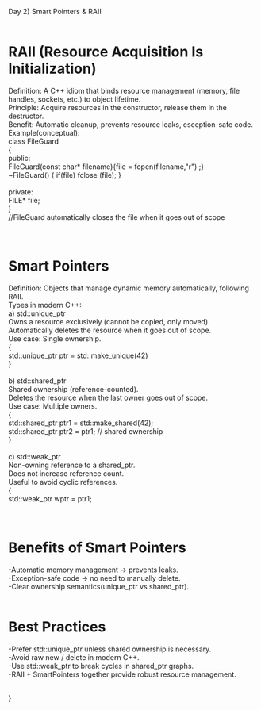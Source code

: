 Day 2) Smart Pointers & RAII<br><br>
# RAII (Resource Acquisition Is Initialization)<br>

Definition: A C++ idiom that binds resource management (memory, file handles, sockets, etc.) to object lifetime.<br>
Principle: Acquire resources in the constructor, release them in the destructor.<br>
Benefit: Automatic cleanup, prevents resource leaks, esception-safe code.<br>
Example(conceptual):<br>
class FileGuard<br>
  {<br>
  public:<br>
  FileGuard(const char* filename){file = fopen(filename,"r") ;}<br>
  ~FileGuard() { if(file) fclose (file); }<br><br>
  private:<br>
  FILE* file;<br>
  }<br>
  //FileGuard automatically closes the file when it goes out of scope
<br><br><br>
# Smart Pointers<br>
Definition: Objects that manage dynamic memory automatically, following RAII.<br>
Types in modern C++:<br>
  a) std::unique_ptr<br>
  Owns a resource exclusively (cannot be copied, only moved).<br>
  Automatically deletes the resource when it goes out of scope.<br>
  Use case: Single ownership.<br>
  {<br>
  std::unique_ptr<int> ptr = std::make_unique<int>(42)<br>
  }<br><br>
  b) std::shared_ptr<br>
  Shared ownership (reference-counted).<br>
  Deletes the resource when the last owner goes out of scope.<br>
  Use case: Multiple owners.<br>
  {<br>
  std::shared_ptr<int> ptr1 = std::make_shared<int>(42);<br>
  std::shared_ptr<int> ptr2 = ptr1; // shared ownership<br>
  }<br><br>
  c) std::weak_ptr<br>
  Non-owning reference to a shared_ptr.<br>
  Does not increase reference count.<br>
  Useful to avoid cyclic references.<br>
  {<br>
  std::weak_ptr<int> wptr = ptr1;<br>
  <br><br>
# Benefits of Smart Pointers<br>
 -Automatic memory management -> prevents leaks.<br>
 -Exception-safe code -> no need to manually delete.<br>
 -Clear ownership semantics(unique_ptr vs shared_ptr).<br><br>
# Best Practices<br>
 -Prefer std::unique_ptr unless shared ownership is necessary.<br>
 -Avoid raw new / delete in modern C++.<br>
 -Use std::weak_ptr to break cycles in shared_ptr graphs.<br>
 -RAII + SmartPointers together provide robust resource management.<br><br>


}<br>
